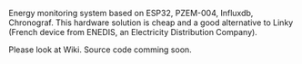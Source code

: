 Energy monitoring system based on ESP32, PZEM-004, Influxdb, Chronograf. This hardware solution is cheap and a good alternative to Linky (French device from ENEDIS, an Electricity Distribution Company).

Please look at Wiki. Source code comming soon.

